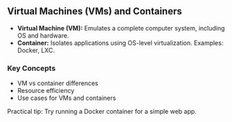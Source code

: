 ## Virtual Machines (VMs) and Containers

- **Virtual Machine (VM):** Emulates a complete computer system, including OS and hardware.
- **Container:** Isolates applications using OS-level virtualization. Examples: Docker, LXC.

### Key Concepts
- VM vs container differences
- Resource efficiency
- Use cases for VMs and containers

Practical tip: Try running a Docker container for a simple web app.
